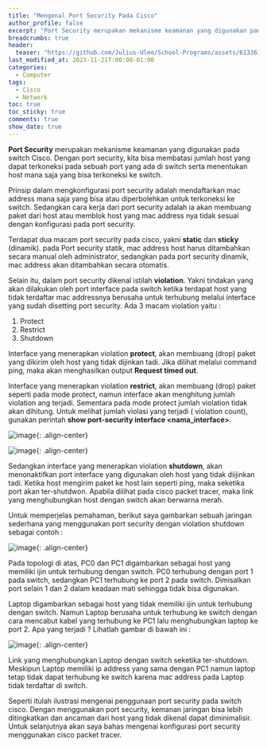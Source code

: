 ```yaml
---
title: "Mengenal Port Security Pada Cisco"
author_profile: false
excerpt: "Port Security merupakan mekanisme keamanan yang digunakan pada switch Cisco. Dengan port security, kita bisa membatasi jumlah host yang dapat terkoneksi pada sebuah port yang ada di switch serta menentukan host mana saja yang bisa terkoneksi ke switch."
breadcrumbs: true
header:
  teaser: "https://github.com/Julius-Ulee/School-Programs/assets/61336116/bf23897a-62e2-4c72-9b4c-adfa96fdae81"
last_modified_at: 2023-11-21T:00:00-01:00
categories:
  - Computer
tags:
  - Cisco
  - Network
toc: true
toc_sticky: true
comments: true
show_date: true
---
```


**Port Security** merupakan mekanisme keamanan yang digunakan pada switch Cisco. Dengan port security, kita bisa membatasi jumlah host yang dapat terkoneksi pada sebuah port yang ada di switch serta menentukan host mana saja yang bisa terkoneksi ke switch.

Prinsip dalam mengkonfigurasi port security adalah mendaftarkan mac address mana saja yang bisa atau diperbolehkan untuk terkoneksi ke switch. Sedangkan cara kerja dari port security adalah ia akan membuang paket dari host atau memblok host yang mac address nya tidak sesuai dengan konfigurasi pada port security. 

Terdapat dua macam port security pada cisco, yakni **static** dan **sticky** (dinamik). pada Port security statik, mac address host harus ditambahkan secara manual oleh administrator, sedangkan pada port security dinamik, mac address akan ditambahkan secara otomatis.

Selain itu, dalam port security dikenal istilah **violation**. Yakni tindakan yang akan dilakukan oleh port interface pada switch ketika terdapat host yang tidak terdaftar mac addressnya berusaha untuk terhubung melalui interface yang sudah disetting port security. Ada 3 macam violation yaitu :

1. Protect
2. Restrict
3. Shutdown

Interface yang menerapkan violation **protect**, akan membuang (drop) paket yang dikirim oleh host yang tidak dijinkan tadi. Jika dilihat melalui command ping, maka akan menghasilkan output **Request timed out**.

Interface yang menerapkan violation **restrict**, akan membuang (drop) paket seperti pada mode protect, namun interface akan menghitung jumlah violation ang terjadi. Sementara pada mode protect jumlah violation tidak akan dihitung. Untuk melihat jumlah violasi yang terjadi ( violation count), gunakan perintah **show port-security interface <nama_interface>**.

![image](https://github.com/Julius-Ulee/School-Programs/assets/61336116/d6d71562-1393-4fa1-96e4-5b3aeb93be41){: .align-center}

![image](https://github.com/Julius-Ulee/School-Programs/assets/61336116/4e42d593-a104-4be9-9171-86a0d2ab5a94){: .align-center}

Sedangkan interface yang menerapkan violation **shutdown**, akan menonaktifkan port interface yang digunakan oleh host yang tidak diijinkan tadi. Ketika host mengirim paket ke host lain seperti ping, maka seketika port akan ter-shutdwon. Apabila dilihat pada cisco packet tracer, maka link yang menghubungkan host dengan switch akan berwarna merah.

Untuk memperjelas pemahaman, berikut saya gambarkan sebuah jaringan sederhana yang menggunakan port security dengan violation shutdown sebagai contoh :

![image](https://github.com/Julius-Ulee/School-Programs/assets/61336116/5664eacf-c377-42f1-af2d-c6bb06bc555c){: .align-center}

Pada topologi di atas, PC0 dan PC1 digambarkan sebagai host yang memiliki ijin untuk terhubung dengan switch. PC0 terhubung dengan port 1 pada switch, sedangkan PC1 terhubung ke port 2 pada switch. Dimisalkan port selain 1 dan 2 dalam keadaan mati sehingga tidak bisa digunakan.

Laptop digambarkan sebagai host yang tidak memiliki ijin untuk terhubung dengan switch. Namun Laptop berusaha untuk terhubung ke switch dengan cara mencabut kabel yang terhubung ke PC1 lalu menghubungkan laptop ke port 2. Apa yang terjadi ? Lihatlah gambar di bawah ini :

![image](https://github.com/Julius-Ulee/School-Programs/assets/61336116/1c3a7370-f9ab-4e98-a7ef-2824dc6de209){: .align-center}

Link yang menghubungkan Laptop dengan switch seketika ter-shutdown. Meskipun Laptop memiliki ip address yang sama dengan PC1 namun laptop tetap tidak dapat terhubung ke switch karena mac address pada Laptop tidak terdaftar di switch.

Seperti itulah ilustrasi mengenai penggunaan port security pada switch cisco.  Dengan menggunakan port security, kemanan jaringan bisa lebih ditingkatkan dan ancaman dari host yang tidak dikenal dapat diminimalisir. Untuk selanjutnya akan saya bahas mengenai konfigurasi port security menggunakan cisco packet tracer. 

